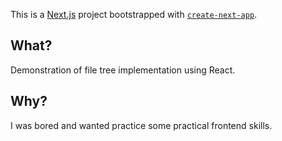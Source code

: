 This is a [Next.js](https://nextjs.org/) project bootstrapped with [`create-next-app`](https://github.com/vercel/next.js/tree/canary/packages/create-next-app).

## What?
Demonstration of file tree implementation using React.

## Why?
I was bored and wanted practice some practical frontend skills. 



